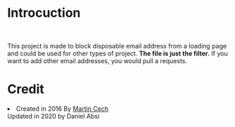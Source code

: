 
<h1>Introcuction</h1>
<br>
<p>
This project is made to block disposable email address from a loading page and could be used for other types of project. <b>The file is just the filter.</b>
If you want to add other email addresses, you would pull a requests. 
</p>
<H1>Credit</H1>
<li>Created in 2016 By <a href="https://github.com/martenson/disposable-email-domains">Martin Cech</a></li>
</b>Updated in 2020 by Daniel Absi</b>
